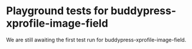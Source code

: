 # Playground tests for buddypress-xprofile-image-field
We are still awaiting the first test run for buddypress-xprofile-image-field.
